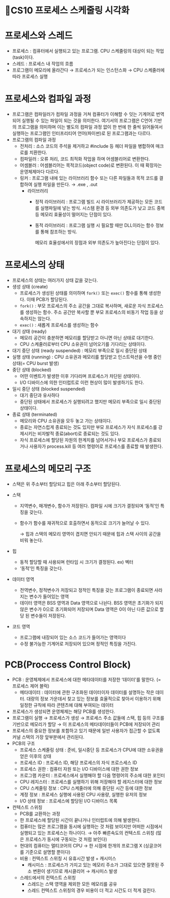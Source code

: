 🎯CS10 프로세스 스케줄링 시각화
=

# 프로세스와 스레드

- 프로세스 : 컴퓨터에서 실행되고 있는 프로그램. CPU 스케줄링의 대상이 되는 작업(task)이다.
- 스레드 : 프로세스 내 작업의 흐름
- 프로그램이 메모리에 올라간다 → 프로세스가 되는 인스턴스화 → CPU 스케줄러에 따라 프로세스 실행

# 프로세스와 컴파일 과정

- 프로그램은 컴파일러가 컴파일 과정을 거쳐 컴퓨터가 이해할 수 잇는 기계어로 번역되어 실행될 수 있는 파일이 되는 것을 의미한다. 여기서의 프로그램은 C언어 기반의 프로그램을 의미하며 이는 별도의 컴파일 과정 없이 한 번에 한 줄씩 읽어들여서 실행하는 프로그램인 인터프리티어 언어(파이썬)로 된 프로그램과는 다르다.
- 프로그램의 컴파일 과정
    - 전처리 : 소스 코드의 주석을 제거하고 #include 등 헤더 파일을 병합하여 매크로를 치환한다.
    - 컴파일러 : 오류 처리, 코드 최적화 작업을 하며 어셈블리어로 변환한다.
    - 어셈블러 : 어셈블리어는 목적코드(object code)로 변환된다. 이 때 확장자는 운영체제마다 다르다.
    - 링커 : 프로그램 내에 있는 라이브러리 함수 또는 다른 파일들과 목적 코드를 결합하여 실행 파일을 만든다. → .exe , .out
        - 라이브러리
            - 정적 라이브러리 : 프로그램 빌드 시 라이브러리가 제공하는 모든 코드를 실행파일에 넣는 방식. 시스템 환경 등 외부 의존도가 낮고 코드 중복 등 메모리 효율성이 떨어지는 단점이 있다.
            - 동적 라이브러리 : 프로그램 실행 시 필요할 때만 DLL이라는 함수 정보를 통해 참조하는 방식.

              메모리 효율성에서의 장점과 외부 의존도가 높아진다는 단점이 있다.
# 프로세스의 상태

- 프로세스의 상태는 여러가지 상태 값을 갖는다.
- 생성 상태 (create)
    - 프로세스가 생성된 상태를 의미하며 `fork()` 또는 `exec()` 함수를 통해 생성한다. 이때 PCB가 할당된다.
    - `fork()` : 부모 프로세스의 주소 공간을 그대로 복사하며, 새로운 자식 프로세스를 생성하는 함수. 주소 공간만 복사할 뿐 부모 프로세스의 비동기 작업 등을 상속하지는 않는다.
    - `exec()` : 새롭게 프로세스를 생성하는 함수
- 대기 상태 (ready)
    - 메모리 공간이 충분하면 메모리를 할당받고 아니면 아닌 상태로 대기한다.
    - CPU 스케줄러로부터 CPU 소유권이 넘어오기를 기다리는 상태이다.
- 대기 중단 상태 (ready suspended) : 메모리 부족으로 일시 중단된 상태
- 실행 상태 (running) : CPU 소유권과 메모리를 할당받고 인스트럭션을 수행 중인 상태(= CPU burst 발생)
- 중단 상태 (blocked)
    - 어떤 이벤트가 발생한 이후 기다리며 프로세스가 차단된 상태이다.
    - I/O 디바이스에 의한 인터럽트로 이런 현상이 많이 발생하기도 한다.
- 일시 중단 상태 (blocked suspended)
    - 대기 중단과 유사하다
    - 중단된 상태에서 프로세스가 실행되려고 했지만 메모리 부족으로 일시 중단된 상태이다.
- 종료 상태 (terminated)
    - 메모리와 CPU 소유권을 모두 놓고 가는 상태이다.
    - 종료는 자연스럽게 종료되는 것도 있지만 부모 프로세스가 자식 프로세스를 강제시키는 비자발적 종료(abort)로 종료되는 것도 있다.
    - 자식 프로세스에 할당된 자원의 한계치를 넘어서거나 부모 프로세스가 종료되거나
      사용자가 process.kill 등 여러 명령어로 프로세스를 종료할 때 발생한다.

# 프로세스의 메모리 구조
- 스택은 위 주소부터 할당되고 힙은 아래 주소부터 할당된다.
- 스택
    - 지역변수, 매개변수, 함수가 저장된다. 컴파일 시에 크기가 결정되며 ‘동적’인 특징을 갖는다.
    - 함수가 함수를 재귀적으로 호출하면서 동적으로 크기가 늘어날 수 있다.

      → 힙과 스택의 메모리 영역이 겹치면 안되기 때문에 힙과 스택 사이의 공간을 비워 놓는다.

- 힙
    - 동적 할당할 때 사용되며 런타임 시 크기가 결정된다. ex) 벡터
    - ‘동적’인 특징을 갖는다.
- 데이터 영역
    - 전역변수, 정적변수가 저장되고 정적인 특징을 갖는 프로그램이 종료되면 사라지는 변수가 들어있는 영역
    - 데이터 영역은 BSS 영역과 Data 영역으로 나뉜다. BSS 영역은 초기화가 되지 않은 변수가 0으로 초기화되어 저장되며 Data 영역은 0이 아닌 다른 값으로 할당 된 변수들이 저장된다.
- 코드 영역
    - 프로그램에 내장되어 있는 소스 코드가 들어가는 영역이다
    - 수정 불가능한 기계어로 저장되어 있으며 정적인 특징을 가진다.

# PCB(Proccess Control Block)

- PCB : 운영체제에서 프로세스에 대한 메타데이터를 저장한 ‘데이터’를 말한다. (= 프로세스 제어 블럭)
  - 메타데이터 : 데이터에 관한 구조화된 데이터이자 데이터를 설명하는 작은 데이터. 대량의 정보 가운데서 찾고 있는 정보를 효율적으로 찾아서 이용하기 위해 일정한 규칙에 따라 콘텐츠에 대해 부여되는 데이터
- 프로세스가 생성되면 운영체제는 해당 PCB를 생성한다.
- 프로그램이 실행 → 프로세스가 생성 → 프로세스 주소 값들에 스택, 힙 등의 구조를 기반으로 메모리가 할당 → 이 프로세스의 메타데이터들이 PCB에 저장되어 관리
- 프로세스의 중요한 정보를 포함하고 있기 때문에 일반 사용자가 접근할 수 없도록 커널 스택의 가장 앞부분에서 관리된다.
- PCB의 구조
  - 프로세스 스케줄링 상태 : 준비, 일시중단 등 프로세스가 CPU에 대한 소유권을 얻은 이후의 상태
  - 프로세스 ID : 프로세스 ID, 해당 프로세스의 자식 프로스세스 ID
  - 프로세스 권한 : 컴퓨터 자원 또는 I/O 디바이스에 대한 권한 정보
  - 프로그램 카운터 : 프로세스에서 실행해야 할 다음 명령어의 주소에 대한 포인터
  - CPU 레지스터 : 프로세스를 실행하기 위해 저장해야 할 레지스터에 대한 정보
  - CPU 스케줄링 정보 : CPU 스케줄러에 의해 중단된 시간 등에 대한 정보
  - 계정 정보 : 프로세스 실행에 사용된 CPU 사용량, 실행한 유저의 정보
  - I/O 상태 정보 : 프로세스에 할당된 I/O 디바이스 목록
- 컨텍스트 스위칭
  - PCB를 교환하는 과정
  - 한 프로세스에 할당된 시간이 끝나거나 인터럽트에 의해 발생한다.
  - 컴퓨터는 많은 프로그램을 동시에 실행하는 것 처럼 보이지만 어떠한 시점에서 실행되고 있는 프로세스는 하나이다. → 아주 빠른속도의 컨텍스트 스위칭 (많은 프로세스가 동시에 구동되는 것 처럼 보인다)
  - 현대의 컴퓨터는 멀티코어의 CPU → 한 시점에 한개의 프로그램 X (싱글코어를 기준으로 설명할 뿐이다)
  - 비용 : 컨텍스트 스위칭 시 유휴시간 발생 + 캐시미스
    - 캐시미스 : 프로세스가 가지고 있는 메모리 주소가 그대로 있으면 잘못된 주소 변환이 생기므로 캐시클리어 → 캐시미스 발생
  - 스레드에서의 컨텍스트 스위칭
    - 스레드는 스택 영역을 제외한 모든 메모리를 공유
    - 스레드 컨텍스트 스위칭의 경우 비용이 더 적고 시간도 더 적게 걸린다.